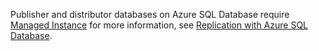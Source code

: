Publisher and distributor databases on Azure SQL Database require [Managed Instance](http://docs.microsoft.com/azure/sql-database/sql-database-managed-instance) for more information, see [Replication with Azure SQL Database](http://docs.microsoft.com/sql/relational-databases/replication/replication-to-sql-database).